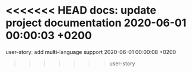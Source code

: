 <<<<<<< HEAD
docs: update project documentation 2020-06-01 00:00:03 +0200
=======
user-story: add multi-language support 2020-06-01 00:00:08 +0200
>>>>>>> user-story
